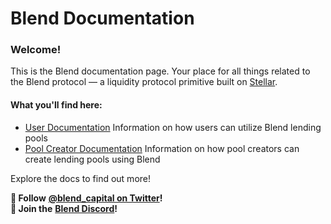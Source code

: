 # Blend Documentation

### Welcome!

This is the Blend documentation page. Your place for all things related to the Blend protocol — a liquidity protocol primitive built on [Stellar](https://www.stellar.org).

#### What you'll find here:

* [User Documentation](broken-reference) Information on how users can utilize Blend lending pools
* [Pool Creator Documentation](pool-creators/general.md) Information on how pool creators can create lending pools using Blend

Explore the docs to find out more!



**🪺 Follow** [**@blend\_capital on Twitter**](https://x.com/blend_capital)**!**\
**💬 Join the** [**Blend Discord**](https://discord.com/invite/a6CDBQQcjW)**!**
